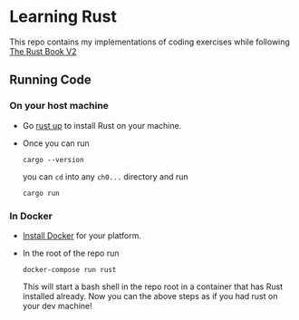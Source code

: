 # Learning Rust

This repo contains my implementations of coding exercises while following [The Rust Book V2](https://doc.rust-lang.org/book/second-edition)

## Running Code

### On your host machine

* Go [rust up](https://rustup.rs/) to install Rust on your machine.
* Once you can run

    ```
    cargo --version
    ```

    you can `cd` into any `ch0...` directory and run

    ```
    cargo run
    ```

### In Docker

* [Install Docker](https://store.docker.com/search?type=edition&offering=community) for your platform.
* In the root of the repo run

    ```
    docker-compose run rust
    ```

    This will start a bash shell in the repo root in a container that has Rust installed already. Now you can the above steps as if you had rust on your dev machine!